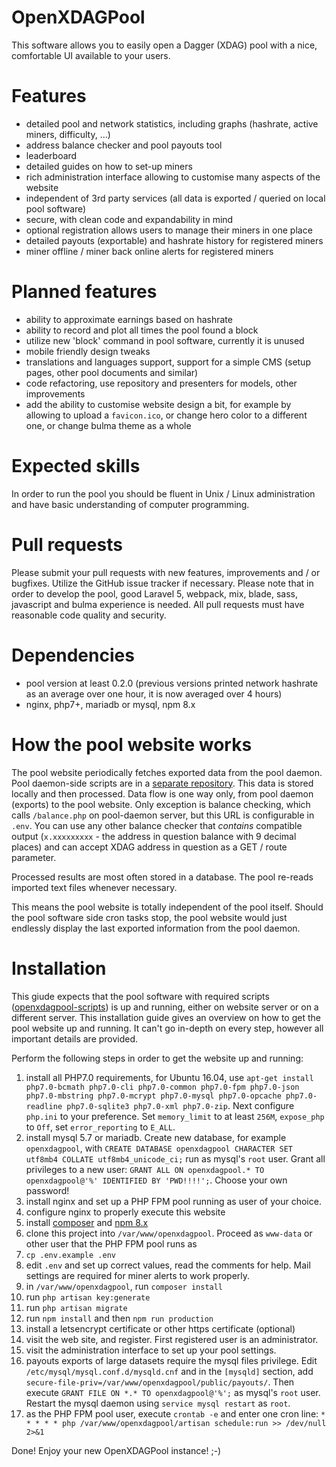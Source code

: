 # OpenXDAGPool
This software allows you to easily open a Dagger (XDAG) pool with a nice, comfortable UI available to your users.

# Features
- detailed pool and network statistics, including graphs (hashrate, active miners, difficulty, ...)
- address balance checker and pool payouts tool
- leaderboard
- detailed guides on how to set-up miners
- rich administration interface allowing to customise many aspects of the website
- independent of 3rd party services (all data is exported / queried on local pool software)
- secure, with clean code and expandability in mind
- optional registration allows users to manage their miners in one place
- detailed payouts (exportable) and hashrate history for registered miners
- miner offline / miner back online alerts for registered miners

# Planned features
- ability to approximate earnings based on hashrate
- ability to record and plot all times  the pool found a block
- utilize new 'block' command in pool software, currently it is unused
- mobile friendly design tweaks
- translations and languages support, support for a simple CMS (setup pages, other pool documents and similar)
- code refactoring, use repository and presenters for models, other improvements
- add the ability to customise website design a bit, for example by allowing to upload a `favicon.ico`, or change hero color to a different one, or change bulma theme as a whole

# Expected skills
In order to run the pool you should be fluent in Unix / Linux administration and have basic understanding of computer programming.

# Pull requests
Please submit your pull requests with new features, improvements and / or bugfixes. Utilize the GitHub issue tracker if necessary. Please note that in order to develop the pool,
good Laravel 5, webpack, mix, blade, sass, javascript and bulma experience is needed. All pull requests must have reasonable code quality and security.

# Dependencies
- pool version at least 0.2.0 (previous versions printed network hashrate as an average over one hour, it is now averaged over 4 hours)
- nginx, php7+, mariadb or mysql, npm 8.x

# How the pool website works
The pool website periodically fetches exported data from the pool daemon. Pool daemon-side scripts are in a [separate repository](https://github.com/XDagger/openxdagpool-scripts).
This data is stored locally and then processed.
Data flow is one way only, from pool daemon (exports) to the pool website. Only exception is balance checking, which calls `/balance.php`
on pool-daemon server, but this URL is configurable in `.env`. You can use any other balance checker that *contains* compatible output (`x.xxxxxxxxx` - the address in question balance with 9 decimal places) and
can accept XDAG address in question as a GET / route parameter.

Processed results are most often stored in a database. The pool re-reads imported text files whenever necessary.

This means the pool website is totally independent of the pool itself. Should the pool software side cron tasks stop, the pool website would just endlessly display the last exported information
from the pool daemon.

# Installation
This giude expects that the pool software with required scripts ([openxdagpool-scripts](https://github.com/XDagger/openxdagpool-scripts)) is up and running, either on website server or on a different server.
This installation guide gives an overview on how to get the pool website up and running. It can't go in-depth on every step, however all important details are provided.

Perform the following steps in order to get the website up and running:
1. install all PHP7.0 requirements, for Ubuntu 16.04, use `apt-get install php7.0-bcmath php7.0-cli php7.0-common php7.0-fpm php7.0-json php7.0-mbstring php7.0-mcrypt php7.0-mysql php7.0-opcache php7.0-readline php7.0-sqlite3 php7.0-xml php7.0-zip`. Next configure `php.ini` to your preference. Set `memory_limit` to at least `256M`, `expose_php` to `Off`, set `error_reporting` to `E_ALL`.
2. install mysql 5.7 or mariadb. Create new database, for example `openxdagpool`, with `CREATE DATABASE openxdagpool CHARACTER SET utf8mb4 COLLATE utf8mb4_unicode_ci;` run as mysql's `root` user. Grant all privileges to a new user: `GRANT ALL ON openxdagpool.* TO openxdagpool@'%' IDENTIFIED BY 'PWD!!!!';`. Choose your own password!
3. install nginx and set up a PHP FPM pool running as user of your choice.
4. configure nginx to properly execute this website
5. install [composer](https://getcomposer.org/download/) and [npm 8.x](https://nodejs.org/en/download/package-manager/#debian-and-ubuntu-based-linux-distributions)
6. clone this project into `/var/www/openxdagpool`. Proceed as `www-data` or other user that the PHP FPM pool runs as
7. `cp .env.example .env`
8. edit `.env` and set up correct values, read the comments for help. Mail settings are required for miner alerts to work properly.
9. in `/var/www/openxdagpool`, run `composer install`
10. run `php artisan key:generate`
11. run `php artisan migrate`
12. run `npm install` and then `npm run production`
13. install a letsencrypt certificate or other https certificate (optional)
14. visit the web site, and register. First registered user is an administrator.
15. visit the administration interface to set up your pool settings.
16. payouts exports of large datasets require the mysql files privilege. Edit `/etc/mysql/mysql.conf.d/mysqld.cnf` and in the `[mysqld]` section, add `secure-file-priv=/var/www/openxdagpool/public/payouts/`. Then execute `GRANT FILE ON *.* TO openxdagpool@'%';` as mysql's `root` user. Restart the mysql daemon using `service mysql restart` as `root`.
17. as the PHP FPM pool user, execute `crontab -e` and enter one cron line: `* * * * * php /var/www/openxdagpool/artisan schedule:run >> /dev/null 2>&1`

Done! Enjoy your new OpenXDAGPool instance! ;-)
